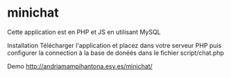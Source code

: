 # minichat
Cette application est en PHP et JS en utilisant MySQL

Installation
Télécharger l'application et placez dans votre serveur PHP puis configurer la connection à la base de donéés dans le fichier script/chat.php

Demo
http://andriamampihantona.esy.es/minichat/
